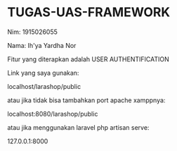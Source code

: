# TUGAS-UAS-FRAMEWORK
Nim: 1915026055

Nama: Ih'ya Yardha Nor



Fitur yang diterapkan adalah USER AUTHENTIFICATION



Link yang saya gunakan:

localhost/larashop/public 



atau jika tidak bisa tambahkan port apache xamppnya: 

localhost:8080/larashop/public



atau jika menggunakan laravel php artisan serve:

127.0.0.1:8000
